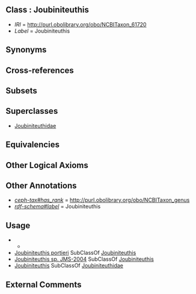 
## Class : Joubiniteuthis

 * *IRI* = http://purl.obolibrary.org/obo/NCBITaxon_61720
 * *Label* = Joubiniteuthis

## Synonyms


## Cross-references


## Subsets


## Superclasses

 * [Joubiniteuthidae](../../NCBITaxon/19/NCBITaxon_61719.md)

## Equivalencies


## Other Logical Axioms


## Other Annotations

 * *[ceph-tax#has_rank](../../ceph-tax#has/nk/ceph-tax#has_rank.md)* = http://purl.obolibrary.org/obo/NCBITaxon_genus
 * *[rdf-schema#label](../../el/rdf-schema#label.md)* = Joubiniteuthis

## Usage

 * -
 * [Joubiniteuthis portieri](../../NCBITaxon/21/NCBITaxon_61721.md) SubClassOf [Joubiniteuthis](../../NCBITaxon/20/NCBITaxon_61720.md)
 * [Joubiniteuthis sp. JMS-2004](../../NCBITaxon/84/NCBITaxon_279084.md) SubClassOf [Joubiniteuthis](../../NCBITaxon/20/NCBITaxon_61720.md)
 * [Joubiniteuthis](../../NCBITaxon/20/NCBITaxon_61720.md) SubClassOf [Joubiniteuthidae](../../NCBITaxon/19/NCBITaxon_61719.md)

## External Comments


